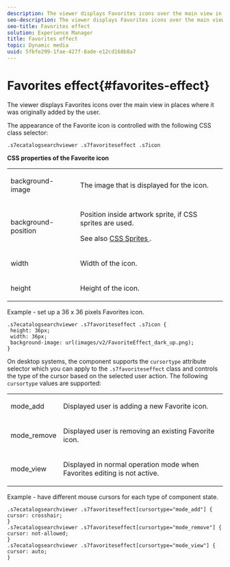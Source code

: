 ```yaml
---
description: The viewer displays Favorites icons over the main view in places where it was originally added by the user.
seo-description: The viewer displays Favorites icons over the main view in places where it was originally added by the user.
seo-title: Favorites effect
solution: Experience Manager
title: Favorites effect
topic: Dynamic media
uuid: 5fbfe299-1fae-427f-8ade-e12cd168b8a7
---
```


# Favorites effect{#favorites-effect}

The viewer displays Favorites icons over the main view in places where it was originally added by the user.

<a id="section_061E550C1C1D4DB2BD663A898895B38C"></a>

The appearance of the Favorite icon is controlled with the following CSS class selector:

```
.s7ecatalogsearchviewer .s7favoriteseffect .s7icon
```

**CSS properties of the Favorite icon**

<table id="table_C48C56E696304C9BAFEE71BA9EA9A174"> 
 <tbody> 
  <tr> 
   <td colname="col1"> <p> <span class="codeph"> background-image </span> </p> </td> 
   <td colname="col2"> <p> The image that is displayed for the icon. </p> </td> 
  </tr> 
  <tr> 
   <td colname="col1"> <p> <span class="codeph"> background-position </span> </p> </td> 
   <td colname="col2"> <p> Position inside artwork sprite, if CSS sprites are used. </p> <p>See also <a href="../../../c-html5-s7-aem-asset-viewers/c-html5-ecatsearch-viewer-about/c-html5-ecatsearch-viewer-customizingviewer/c-html5-ecatsearch-viewer-customizingviewer.md#section-9d570f95eb2443aca74c1b02f6e89aff" format="dita" scope="local"> CSS Sprites </a>. </p> </td> 
  </tr> 
  <tr> 
   <td colname="col1"> <p> <span class="codeph"> width </span> </p> </td> 
   <td colname="col2"> <p>Width of the icon. </p> </td> 
  </tr> 
  <tr> 
   <td colname="col1"> <p> <span class="codeph"> height </span> </p> </td> 
   <td colname="col2"> <p>Height of the icon. </p> </td> 
  </tr> 
 </tbody> 
</table>

Example - set up a 36 x 36 pixels Favorites icon.

```
.s7ecatalogsearchviewer .s7favoriteseffect .s7icon { 
 height: 36px; 
 width: 36px;  
 background-image: url(images/v2/FavoriteEffect_dark_up.png); 
}
```

On desktop systems, the component supports the `cursortype` attribute selector which you can apply to the `.s7favoriteseffect` class and controls the type of the cursor based on the selected user action. The following `cursortype` values are supported:

<table id="table_71F8F333909247E4ACFEBDE3A1370EAB"> 
 <tbody> 
  <tr> 
   <td colname="col1"> <p> <span class="codeph"> mode_add </span> </p> </td> 
   <td colname="col2"> <p>Displayed user is adding a new Favorite icon. </p> </td> 
  </tr> 
  <tr> 
   <td colname="col1"> <p> <span class="codeph"> mode_remove </span> </p> </td> 
   <td colname="col2"> <p>Displayed user is removing an existing Favorite icon. </p> </td> 
  </tr> 
  <tr> 
   <td colname="col1"> <p> <span class="codeph"> mode_view </span> </p> </td> 
   <td colname="col2"> <p>Displayed in normal operation mode when Favorites editing is not active. </p> </td> 
  </tr> 
 </tbody> 
</table>

Example - have different mouse cursors for each type of component state.

```
.s7ecatalogsearchviewer .s7favoriteseffect[cursortype="mode_add"] { 
cursor: crosshair; 
} 
.s7ecatalogsearchviewer .s7favoriteseffect[cursortype="mode_remove"] { 
cursor: not-allowed; 
} 
.s7ecatalogsearchviewer .s7favoriteseffect[cursortype="mode_view"] { 
cursor: auto; 
}
```

